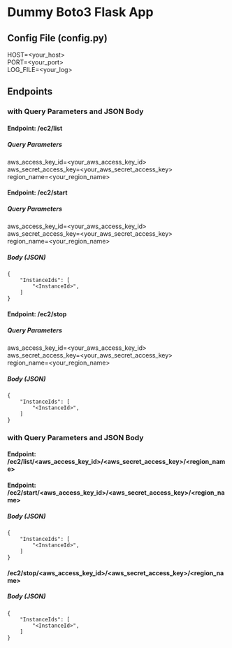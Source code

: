# Dummy Boto3 Flask App

## Config File (config.py)
HOST=<your_host><br/>
PORT=<your_port><br/>
LOG_FILE=<your_log>

## Endpoints

### with Query Parameters and JSON Body

#### Endpoint: /ec2/list
##### Query Parameters
aws_access_key_id=<your_aws_access_key_id><br/>
aws_secret_access_key=<your_aws_secret_access_key><br/>
region_name=<your_region_name>

#### Endpoint: /ec2/start
##### Query Parameters
aws_access_key_id=<your_aws_access_key_id><br/>
aws_secret_access_key=<your_aws_secret_access_key><br/>
region_name=<your_region_name>
##### Body (JSON)
    {
        "InstanceIds": [
            "<InstanceId>",
        ]
    }

#### Endpoint: /ec2/stop
##### Query Parameters
aws_access_key_id=<your_aws_access_key_id><br/>
aws_secret_access_key=<your_aws_secret_access_key><br/>
region_name=<your_region_name>
##### Body (JSON)
    {
        "InstanceIds": [
            "<InstanceId>",
        ]
    }

### with Query Parameters and JSON Body

#### Endpoint: /ec2/list/<aws_access_key_id>/<aws_secret_access_key>/<region_name>

#### Endpoint: /ec2/start/<aws_access_key_id>/<aws_secret_access_key>/<region_name>
##### Body (JSON)
    {
        "InstanceIds": [
            "<InstanceId>",
        ]
    }

#### /ec2/stop/<aws_access_key_id>/<aws_secret_access_key>/<region_name>
##### Body (JSON)
    {
        "InstanceIds": [
            "<InstanceId>",
        ]
    }